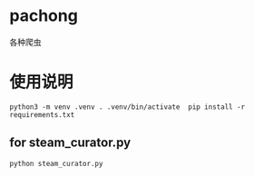 # pachong
各种爬虫

# 使用说明

`
python3 -m venv .venv
. .venv/bin/activate 
pip install -r requirements.txt
`


## for steam_curator.py

`python steam_curator.py `